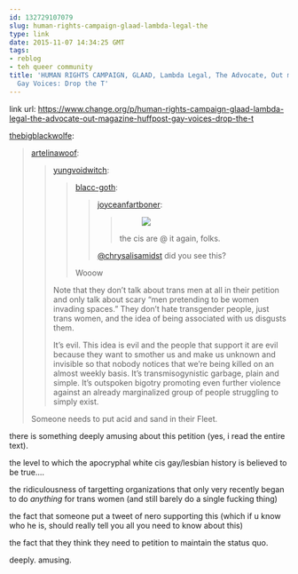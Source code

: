 ```yaml
---
id: 132729107079
slug: human-rights-campaign-glaad-lambda-legal-the
type: link
date: 2015-11-07 14:34:25 GMT
tags:
- reblog
- teh queer community
title: 'HUMAN RIGHTS CAMPAIGN, GLAAD, Lambda Legal, The Advocate, Out magazine, HuffPost
  Gay Voices: Drop the T'
---
```

link url: https://www.change.org/p/human-rights-campaign-glaad-lambda-legal-the-advocate-out-magazine-huffpost-gay-voices-drop-the-t

<p><a href="http://thebigblackwolfe.tumblr.com/post/132723875165/human-rights-campaign-glaad-lambda-legal-the" class="tumblr_blog">thebigblackwolfe</a>:</p><blockquote>
<p><a href="http://artelinawoof.tumblr.com/post/132721206231/human-rights-campaign-glaad-lambda-legal-the" class="tumblr_blog">artelinawoof</a>:</p>
<blockquote>
<p><a href="http://yungvoidwitch.tumblr.com/post/132667079542/human-rights-campaign-glaad-lambda-legal-the" class="tumblr_blog">yungvoidwitch</a>:</p>
<blockquote>
<p><a href="http://blacc-goth.tumblr.com/post/132665978983/human-rights-campaign-glaad-lambda-legal-the" class="tumblr_blog">blacc-goth</a>:</p>

<blockquote>
<p><a href="http://joyceanfartboner.tumblr.com/post/132664231241/human-rights-campaign-glaad-lambda-legal-the" class="tumblr_blog">joyceanfartboner</a>:</p>
<blockquote>
<figure class="tmblr-full" data-orig-height="191" data-orig-width="506" data-orig-src="https://40.media.tumblr.com/751b1c86aafe1cf535e3c3f98c256265/tumblr_inline_nxefnd2Gx01qjjvd4_540.png"><img src="https://41.media.tumblr.com/751b1c86aafe1cf535e3c3f98c256265/tumblr_inline_nxefqoyKpj1qjjvd4_540.png" data-orig-height="191" data-orig-width="506" data-orig-src="https://40.media.tumblr.com/751b1c86aafe1cf535e3c3f98c256265/tumblr_inline_nxefnd2Gx01qjjvd4_540.png"></figure><p>the cis are @ it again, folks.</p>
</blockquote>
<p><a class="tumblelog" href="http://tmblr.co/mOibQgDv8dQf8vIo0nbqmmQ">@chrysalisamidst</a> did you see this?</p>
</blockquote>

<p>Wooow</p>
</blockquote>

<p>Note that they don’t talk about trans men at all in their petition and only talk about scary “men pretending to be women invading spaces.” They don’t hate transgender people, just trans women, and the idea of being associated with us disgusts them.</p>
<p>It’s evil. This idea is evil and the people that support it are evil because they want to smother us and make us unknown and invisible so that nobody notices that we’re being killed on an almost weekly basis. It’s transmisogynistic garbage, plain and simple. It’s outspoken bigotry promoting even further violence against an already marginalized group of people struggling to simply exist.</p>
</blockquote>

<p>Someone needs to put acid and sand in their Fleet.</p>
</blockquote>
there is something deeply amusing about this petition (yes, i read the entire text). 

the level to which the apocryphal white cis gay/lesbian history is believed to be true....

the ridiculousness of targetting organizations that only very recently began to do *anything* for trans women (and still barely do a single fucking thing)

the fact that someone put a tweet of nero supporting this (which if u know who he is, should really tell you all you need to know about this)

the fact that they think they need to petition to maintain the status quo.

deeply. amusing.